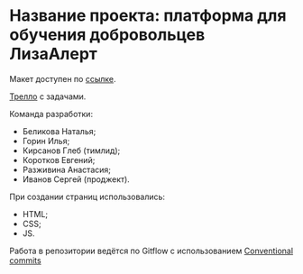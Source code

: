 # Название проекта: платформа для обучения добровольцев ЛизаАлерт

Макет доступен по [ссылке](https://www.figma.com/file/rFAUHnRcTxlKnGd2WRDLbJ/Web%2B-LizaAlert.-9-%D0%BA%D0%BE%D0%B3%D0%BE%D1%80%D1%82%D0%B0?node-id=0%3A1).

[Трелло](https://trello.com/b/u1fhqViX/workspace-03) с задачами.

Команда разработки:
- Беликова Наталья;
- Горин Илья;
- Кирсанов Глеб (тимлид);
- Коротков Евгений;
- Разживина Анастасия;
- Иванов Сергей (проджект).

При создании страниц использовались:
- HTML;
- CSS;
- JS.

Работа в репозитории ведётся по Gitflow с использованием [Conventional commits](https://www.conventionalcommits.org/ru/v1.0.0/)
